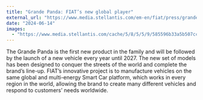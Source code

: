 ```yaml
---
title: "Grande Panda: FIAT’s new global player"
external_url: "https://www.media.stellantis.com/em-en/fiat/press/grande-panda-fiat-s-new-global-player"
date: "2024-06-14"
images:
  - "https://www.media.stellantis.com/cache/5/8/5/5/9/585596b33a5b507cc2dc72c85c95f968d33d7e2c.jpeg"
---
```


The Grande Panda is the first new product in the family and will be followed by the launch of a new vehicle every year until 2027. The new set of models has been designed to conquer the streets of the world and complete the brand’s line-up. FIAT’s innovative project is to manufacture vehicles on the same global and multi-energy Smart Car platform, which works in every region in the world, allowing the brand to create many different vehicles and respond to customers’ needs worldwide.